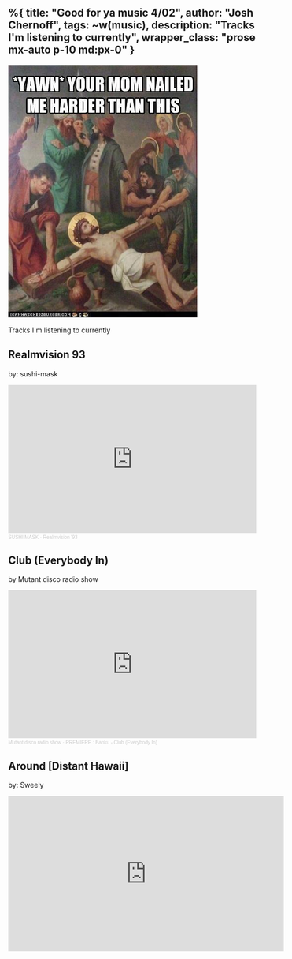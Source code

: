 %{
  title: "Good for ya music 4/02",
  author: "Josh Chernoff",
  tags: ~w(music),
  description: "Tracks I'm listening to currently",
  wrapper_class: "prose  mx-auto p-10 md:px-0"
}
---
![Yawn](/assets/images/mhXRj.jpeg)

Tracks I'm listening to currently

## Realmvision 93
by: sushi-mask

<iframe width="100%" height="300" scrolling="no" frameborder="no" allow="autoplay" src="https://w.soundcloud.com/player/?url=https%3A//api.soundcloud.com/tracks/427517550&color=%23ff5500&auto_play=false&hide_related=false&show_comments=true&show_user=true&show_reposts=false&show_teaser=true&visual=true"></iframe><div style="font-size: 10px; color: #cccccc;line-break: anywhere;word-break: normal;overflow: hidden;white-space: nowrap;text-overflow: ellipsis; font-family: Interstate,Lucida Grande,Lucida Sans Unicode,Lucida Sans,Garuda,Verdana,Tahoma,sans-serif;font-weight: 100;"><a href="https://soundcloud.com/sushi-mask" title="SUSHI MASK" target="_blank" style="color: #cccccc; text-decoration: none;">SUSHI MASK</a> · <a href="https://soundcloud.com/sushi-mask/realmvision-93" title="Realmvision &#x27;93" target="_blank" style="color: #cccccc; text-decoration: none;">Realmvision &#x27;93</a></div>

## Club (Everybody In)
by Mutant disco radio show

<iframe width="100%" height="300" scrolling="no" frameborder="no" allow="autoplay" src="https://w.soundcloud.com/player/?url=https%3A//api.soundcloud.com/tracks/1775568003&color=%23ff5500&auto_play=false&hide_related=false&show_comments=true&show_user=true&show_reposts=false&show_teaser=true&visual=true"></iframe><div style="font-size: 10px; color: #cccccc;line-break: anywhere;word-break: normal;overflow: hidden;white-space: nowrap;text-overflow: ellipsis; font-family: Interstate,Lucida Grande,Lucida Sans Unicode,Lucida Sans,Garuda,Verdana,Tahoma,sans-serif;font-weight: 100;"><a href="https://soundcloud.com/mutant-disco" title="Mutant disco radio show" target="_blank" style="color: #cccccc; text-decoration: none;">Mutant disco radio show</a> · <a href="https://soundcloud.com/mutant-disco/premiere-banku-club-everybody-in" title="PREMIERE : Banku - Club (Everybody In)" target="_blank" style="color: #cccccc; text-decoration: none;">PREMIERE : Banku - Club (Everybody In)</a></div>

## Around [Distant Hawaii] 
by: Sweely

<iframe width="560" height="315" src="https://www.youtube.com/embed/PnrKJ6K-2CU?si=mVsuMgljyayskjXL" title="YouTube video player" frameborder="0" allow="accelerometer; autoplay; clipboard-write; encrypted-media; gyroscope; picture-in-picture; web-share" referrerpolicy="strict-origin-when-cross-origin" allowfullscreen></iframe>


